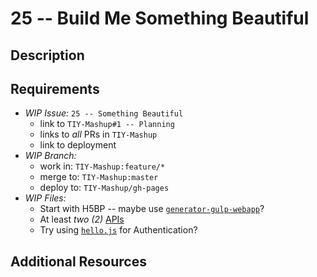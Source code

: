 # 25 -- Build Me Something Beautiful

## Description



## Requirements

* _WIP Issue:_ `25 -- Something Beautiful`
  * link to `TIY-Mashup#1 -- Planning`
  * links to _all_ PRs in `TIY-Mashup`
  * link to deployment
* _WIP Branch:_
  * work in: `TIY-Mashup:feature/*`
  * merge to: `TIY-Mashup:master`
  * deploy to: `TIY-Mashup/gh-pages`
* _WIP Files:_
  * Start with H5BP -- maybe use [`generator-gulp-webapp`](http://j.mp/17idlew)?
  * At least _two (2)_ [APIs](../APIs.md)
  * Try using [`hello.js`](http://adodson.com/hello.js/) for Authentication?

## Additional Resources
